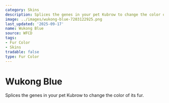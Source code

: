 ```yaml
---
category: Skins
description: Splices the genes in your pet Kubrow to change the color of its fur.
image: ../images/wukong-blue-7203122925.png
last_updated: '2025-09-17'
name: Wukong Blue
source: WFCD
tags:
- Fur Color
- Skins
tradable: false
type: Fur Color
---
```


# Wukong Blue

Splices the genes in your pet Kubrow to change the color of its fur.

